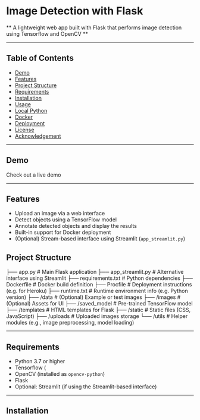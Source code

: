 # Image Detection with Flask

** A lightweight web app built with Flask that performs image detection using Tensorflow and OpenCV **

---

## Table of Contents

- [Demo](#demo)
- [Features](#features)
- [Project Structure](#project-structure)
- [Requirements](#requirements)
- [Installation](#installation)
- [Usage](#usage)
- [Local Python](#local-python)
- [Docker](#docker)
- [Deployment](#deployment)
- [License](#license)
- [Acknowledgement](#acknowledgement)

---

## Demo
Check out a live demo

---

## Features

- Upload an image via a web interface
- Detect objects using a TensorFlow model
- Annotate detected objects and display the results
- Built-in support for Docker deployment
- (Optional) Stream-based interface using Streamlit (`app_streamlit.py`)

## Project Structure

├── app.py # Main Flask application
├── app_streamlit.py # Alternative interface using Streamlit
├── requirements.txt # Python dependencies
├── Dockerfile # Docker build definition
├── Procfile # Deployment instructions (e.g. for Heroku)
├── runtime.txt # Runtime environment info (e.g. Python version)
├── /data # (Optional) Example or test images
├── /images # (Optional) Assets for UI
├── /saved_model # Pre-trained TensorFlow model
├── /templates # HTML templates for Flask
├── /static # Static files (CSS, JavaScript)
├── /uploads # Uploaded images storage
└── /utils # Helper modules (e.g., image preprocessing, model loading)

---

## Requirements

- Python 3.7 or higher
- Tensorflow (
- OpenCV (installed as `opencv-python`)
- Flask
- Optional: Streamlit (if using the Streamlit-based interface)

---

## Installation
